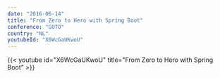 ```yaml
---
date: "2016-06-14"
title: "From Zero to Hero with Spring Boot"
conference: "GOTO"
country: "NL"
youtubeId: "X6WcGaUKwoU"
---
```


{{< youtube id="X6WcGaUKwoU" title="From Zero to Hero with Spring Boot" >}} 

